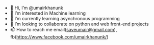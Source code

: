 - 👋 Hi, I’m @umairkhanunk
- 👀 I’m interested in Machine learning
- 🌱 I’m currently learning asynchronous programming
- 💞️ I’m looking to collaborate on python and web front-end projects
- 📫 How to reach me email(saveumair@gmail.com), fb(https://www.facebook.com/umairkhanunk/)

<!---

--->
